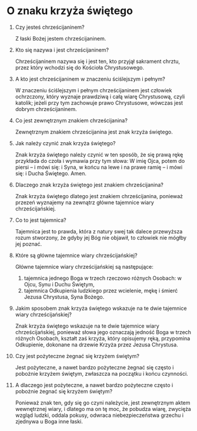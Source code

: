 # O znaku krzyża świętego

1. Czy jesteś chrześcijaninem?

    Z łaski Bożej jestem chrześcijaninem.

2. Kto się nazywa i jest chrześcijaninem?

	Chrześcijaninem nazywa się i jest ten, kto przyjął sakrament chrztu, przez który wchodzi się do Kościoła Chrystusowego.

3. A kto jest chrześcijaninem w znaczeniu ściślejszym i pełnym?

	W znaczeniu ściślejszym i pełnym chrześcijaninem jest człowiek ochrzczony, który wyznaje prawdziwą i całą wiarę Chrystusową, czyli katolik; jeżeli przy tym zachowuje prawo Chrystusowe, wówczas jest dobrym chrześcijaninem.

4. Co jest zewnętrznym znakiem chrześcijanina?

	Zewnętrznym znakiem chrześcijanina jest znak krzyża świętego.

5. Jak należy czynić znak krzyża świętego?

	Znak krzyża świętego należy czynić w ten sposób, że się prawą rękę przykłada do czoła i wymawia przy tym słowa: W imię Ojca, potem do piersi – i mówi się: i Syna, w końcu na lewe i na prawe ramię – i mówi się: i Ducha Świętego. Amen.

6. Dlaczego znak krzyża świętego jest znakiem chrześcijanina?

	Znak krzyża świętego dlatego jest znakiem chrześcijanina, ponieważ przezeń wyznajemy na zewnątrz główne tajemnice wiary chrześcijańskiej.

7. Co to jest tajemnica?

	Tajemnica jest to prawda, która z natury swej tak dalece przewyższa rozum stworzony, że gdyby jej Bóg nie objawił, to człowiek nie mógłby jej poznać.

8. Które są główne tajemnice wiary chrześcijańskiej?

	Główne tajemnice wiary chrześcijańskiej są następujące:
   1. tajemnica jednego Boga w trzech rzeczowo różnych Osobach: w Ojcu, Synu i Duchu Świętym,
	2. tajemnica Odkupienia ludzkiego przez wcielenie, mękę i śmierć Jezusa Chrystusa, Syna Bożego.

9. Jakim sposobem znak krzyża świętego wskazuje na te dwie tajemnice wiary chrześcijańskiej?

	Znak krzyża świętego wskazuje na te dwie tajemnice wiary chrześcijańskiej, ponieważ słowa jego oznaczają jedność Boga w trzech różnych Osobach, kształt zaś krzyża, który opisujemy ręką, przypomina Odkupienie, dokonane na drzewie Krzyża przez Jezusa Chrystusa.

10. Czy jest pożyteczne żegnać się krzyżem świętym?

	Jest pożyteczne, a nawet bardzo pożyteczne żegnać się często i pobożnie krzyżem świętym, zwłaszcza na początku i końcu czynności.

11. A dlaczego jest pożyteczne, a nawet bardzo pożyteczne często i pobożnie żegnać się krzyżem świętym?

	Ponieważ znak ten, gdy się go czyni należycie, jest zewnętrznym aktem wewnętrznej wiary, i dlatego ma on tę moc, że pobudza wiarę, zwycięża wzgląd ludzki, oddala pokusy, odwraca niebezpieczeństwa grzechu i zjednywa u Boga inne łaski.
